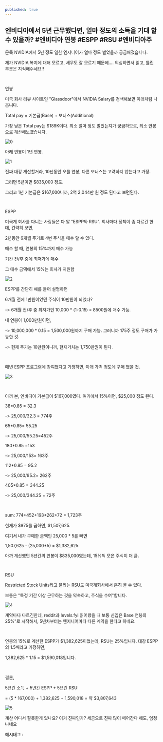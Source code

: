 ```yaml
---
published: true
---
```

## 엔비디아에서 5년 근무했다면, 얼마 정도의 소득을 기대 할 수 있을까? #엔비디아 연봉 #ESPP #RSU #엔비디아주

문득 NVIDIA에서 5년 정도 일한 엔지니어가 얼마 정도 벌었을까 궁금해졌습니다.

제가 NVIDIA 복지에 대해 모르고, 세무도 잘 모르기 때문에.... 의심하면서 읽고, 틀린 부분은 지적해주세요!!

​

연봉

미국 회사 리뷰 사이트인 "Glassdoor"에서 NVIDIA Salary를 검색해보면 아래처럼 나옵니다.

Total pay = 기본급(Base) + 보너스(Additional)

가장 낮은 Total pay는 $189K이다. 최소 얼마 정도 벌었는지가 궁금하므로, 최소 연봉으로 계산해보겠습니다.

![0](/assets/img/223379091729/0.png)

아래 연봉이 1년 연봉.

![1](/assets/img/223379091729/1.png)

진짜 대강 계산할거라, 10년동안 오를 연봉, 다른 보너스는 고려하지 않는다고 가정.

그러면 5년이면 $835,000 정도.

그리고 1년 기본급은 $167,000니까, 2억 2,044만 원 정도 된다고 보면된다.

​

ESPP

미국계 회사를 다니는 사람들은 다 알 "ESPP와 RSU". 회사마다 정책이 좀 다르긴 한데,  간략히 보면,

2년동안 6개월 주기로 4번 주식을 매수 할 수 있다.

매수 할 때, 연봉의 15%까지 매수 가능

기간 전/후 중에 최저가에 매수

그 매수 금액에서 15%는 회사가 지원함

![2](/assets/img/223379091729/2.png)

ESPP를 간단히 예를 들어 설명하면

6개월 전에 1만원이었던 주식이 10만원이 되었다?

-> 6개월 전/후 중 최저가인 10,000 * (1-0.15) = 8500원에 매수 가능.

내 연봉이 1,000만원이면,

-> 10,000,000 * 0.15 = 1,500,000원까지 구매 가능. 그러니까 175주 정도 구매가 가능한 것.

-> 현재 주가는 10만원이니까, 현재가치는 1,750만원이 된다.

​

매년 ESPP 프로그램에 참여했다고 가정하면, 아래 가격 정도에 구매 했을 것.

![3](/assets/img/223379091729/3.png)

​

아까 본, 엔비디아 기본급이 $167,000였다. 여기에서 15%이면, $25,000 정도 된다.

38*0.85 = 32.3

-> 25,000/32.3 = 774주

65*0.85= 55.25

-> 25,000/55.25=452주

180*0.85 =153

-> 25,000/153= 163주

112*0.85 = 95.2

-> 25,000/95.2= 262주

405*0.85 = 344.25

-> 25,000/344.25 = 72주

​

sum: 774+452+163+262+72 = 1,723주

현재가 $875를 곱하면, $1,507,625.

여기서 내가 구매한 금액인 25,000 * 5를 빼면

1,507,625 - (25,000*5) = $1,382,625

아까 계산했던 5년간의 연봉이 $835,000였는데, 15%씩 모은 주식이 더 큼.

​

RSU

Restricted Stock Units라고 불리는 RSU도 미국계회사에서 흔히 볼 수 있다.

보통은 "특정 기간 이상 근무하는 것을 약속하고, 주식을 수여"합니다.

![4](/assets/img/223379091729/4.png)

계약마다 다르긴한데, reddit과 levels.fyi 읽어봤을 때 보통 신입은 Base 연봉의 25%"로 시작해서, 5년차부터는 엔지니어마다 다른 계약을 한다고 하네요.

​

연봉의 15%로 계산한 ESPP가 $1,382,625이었는데, RSU는 25%입니다. 대강 ESPP의 1.5배라고 가정하면,

1,382,625 * 1.15 = $1,590,018입니다.

​

결론,

5년간 소득 + 5년간 ESPP + 5년간 RSU

= (5 * 167,000) + 1,382,625 + 1,590,018 = 약 $3,807,643

![5](/assets/img/223379091729/5.png)

 계산 어디서 잘못한게 있나요? 이거 진짜인가? 세금으로 진짜 많이 떼어간다 해도, 엄청나네요

 해시태그 : 